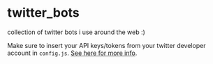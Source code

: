 # twitter_bots
collection of twitter bots i use around the web :)

Make sure to insert your API keys/tokens from your twitter developer account in `config.js`. [See here for more info](https://developer.twitter.com/en/docs/basics/authentication/guides/access-tokens.html).
